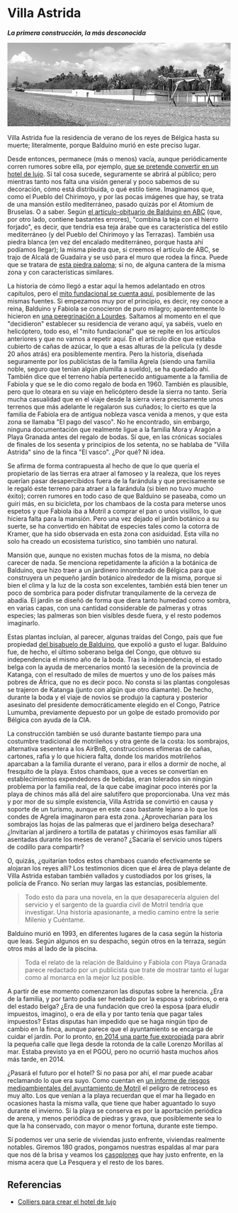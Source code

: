# Villa Astrida
__*La primera construcción, la más desconocida*__

![Villa Astrida desde la playa](img/villa-astrida.jpg)

Villa Astrida fue la residencia de verano de los reyes de Bélgica
hasta su muerte; literalmente, porque Balduino murió en este preciso lugar.

Desde entonces, permanece (más o menos) vacía, aunque periódicamente
corren rumores sobre ella, por ejemplo, [que se pretende convertir en
un hotel de
lujo](https://www.lalibre.be/belgique/la-villa-astrida-va-devenir-un-hotel-de-luxe-a-motril-58c054a3cd708ea6c111a611). Si
tal cosa sucede, seguramente se abrirá al público; pero mientras tanto
nos falta una visión general y poco sabemos de su decoración, cómo
está distribuida, o qué estilo tiene. Imaginamos que, como el Pueblo
del Chirimoyo, y por las pocas imágenes que hay, se trata de una
mansión estilo mediterráneo, pasado quizás por el Atomium de
Bruselas. O a saber. Según [el artículo-obituario de Balduino en
ABC](http://hemeroteca.abc.es/cgi-bin/pagina.pdf?fn=exec;command=download_stamp;id=0001893462;nombre_pdf=ABC-07.08.1993-pagina%20029;path=H:%5Ccran%5Cdata%5Cprensa_pages%5CMadrid%5CABC%5C1993%5C199308%5C19930807%5C93G07-029.xml)
(que, por otro lado, contiene bastantes errores), "combina la teja con
el hierro forjado", es decir, que tendría esa teja árabe que es
característica del estilo mediterráneo (y del Pueblo del Chirimoyo y
las Terrazas). También usa piedra blanca (en vez del encalado
mediterráneo, porque hasta ahí podíamos llegar); la misma piedra que,
si creemos el artículo de ABC, se trajo de Alcalá de Guadaira y se usó
para el muro que rodea la finca. Puede que se tratara de [esta piedra
paloma](https://www.piedrapaloma.com/es/); si no, de alguna cantera de
la misma zona y con características similares.

La historia de cómo llegó a estar aquí la hemos adelantado en otros
capítulos, pero el [mito fundacional se cuenta
aquí](https://www.theseasidegazette.com/2013/06/18803/villa-astrida/),
posiblemente de las mismas fuentes. Si empezamos muy por el principio,
es decir, rey conoce a reina, Balduino y Fabiola se conocieron de puro
milagro; aparentemente lo hicieron en [una peregrinación a
Lourdes](http://www.scj.es/documentos/02.%20Boletines%20y%20Revistas/A.%20El%20Reino/EL%20Reino%202008/02.2008%20EL%20REINO%20FEBRERO.pdf).
Saltamos al momento en el que "decidieron" establecer su residencia de
verano aquí, ya sabéis, vuelo en helicóptero, todo eso, el "mito
fundacional" que se repite en los artículos anteriores y que no vamos
a repetir aquí. En el artículo dice que estaba cubierto de cañas de
azúcar, lo que a esas alturas de la película (y desde 20 años atrás)
era posiblemente mentira. Pero la historia, diseñada seguramente por
los publicistas de la familia Agrela (siendo una familia noble, seguro
que tenían algún plumilla a sueldo), se ha quedado ahí. También dice
que el terreno había pertenecido antiguamente a la familia de Fabiola
y que se le dio como regalo de boda en 1960. También es plausible,
pero que lo oteara en su viaje en helicóptero desde la sierra no
tanto. Sería mucha casualidad que en el viaje desde la sierra viera
precisamente unos terrenos que más adelante le regalaron sus cuñados;
lo cierto es que la familia de Fabiola era de antigua nobleza vasca
venida a menos, y que esta zona se llamaba "El pago del vasco". No he
encontrado, sin embargo, ninguna documentación que realmente ligue a
la familia Mora y Aragón a Playa Granada antes del regalo de bodas. Sí
que, en las crónicas sociales de finales de los sesenta y principios
de los setenta, no se hablaba de "Villa Astrida" sino de la finca "El
vasco". ¿Por qué? Ni idea.

Se afirma de forma contrapuesta al hecho de que lo que quería el
propietario de las tierras era atraer al famoseo y la realeza, que los reyes querían pasar
desapercibidos fuera de la farándula y que precisamente se le regaló
este terreno para atraer a la farándula (si bien no tuvo mucho éxito);
corren rumores en todo caso de que Balduino se paseaba, como un guiri
más, en su bicicleta, por los chambaos de la costa para meterse unos
espetos y que Fabiola iba a Motril a comprar el pan o unos visillos,
lo que hiciera falta para la mansión. Pero una vez dejado el jardín
botánico a su suerte, se ha convertido en hábitat de especies tales
como la cotorra de Kramer, que ha sido observada en esta zona con
asiduidad. Esta villa no solo ha creado un ecosistema turístico, sino
también uno natural.

Mansión que, aunque no existen muchas fotos de la misma, no debía
carecer de nada. Se menciona repetidamente la afición a la botánica de
Balduino, que hizo traer a un jardinero innombrado de Bélgica para que
construyera un pequeño jardín botánico alrededor de la misma, porque
si bien el clima y la luz de la costa son excelentes, también está
bien tener un poco de sombrica para poder disfrutar tranquilamente de
la cerveza de abadía. El jardín se diseñó de forma que diera tanto
humedad como sombra, en varias capas, con una cantidad considerable de
palmeras y otras especies; las palmeras son bien visibles desde fuera,
y el resto podemos imaginarlo.

Estas plantas incluían, al parecer, algunas traídas del Congo, país
que fue propiedad [del bisabuelo de Balduino](https://es.wikipedia.org/wiki/Leopoldo_II_de_B%C3%A9lgica),
que expolió a gusto el lugar. Balduino fue, de hecho, el último
soberano belga del Congo, que obtuvo su independencia el mismo año de
la boda. Tras la independencia, el estado belga con la ayuda de
mercenarios montó la secesión de la provincia de Katanga, con el
resultado de miles de muertos y uno de los países más pobres de
África, que no es decir poco. No consta si las plantas congolesas se
trajeron de Katanga (junto con algún que otro diamante). De hecho,
durante la boda y el viaje de novios se produjo la captura y posterior
asesinato del presidente democráticamente elegido en el Congo, Patrice
Lumumba, previamente depuesto por un golpe de estado promovido por
Bélgica con ayuda de la CIA.

La construcción también se usó durante bastante tiempo para una
costumbre tradicional de motrileños y otra gente de la costa: los
sombrajos, alternativa sesentera a los AirBnB, construcciones efímeras
de cañas, cartones, rafia y lo que hiciera falta, donde los maridos
motrileños aparcaban a la familia durante el verano, para ir ellos a
dormir de noche, al fresquito de la playa. Estos chambaos, que a veces
se convertían en establecimientos expendedores de bebidas, eran
tolerados sin ningún problema por la familia real, de la que cabe
imaginar poco interés por la playa de chinos más allá del aire
salutífero que proporcionaba. Una vez más y por mor de su simple
existencia, Villa Astrida se convirtió en causa y soporte de un
turismo, aunque en este caso bastante lejano a lo que los condes de
Agrela imaginaron para esta zona. ¿Aprovecharían para los sombrajos
las hojas de las palmeras que el jardinero belga desechara?
¿Invitarían al jardinero a tortilla de patatas y chirimoyos esas
familiar allí asentadas durante los meses de verano? ¿Sacaría el
servicio unos túpers de codillo para compartir?

O, quizás, ¿quitarían todos estos chambaos cuando efectivamente se
alojaran los reyes allí? Los testimonios dicen que el área de playa
delante de Villa Astrida estaban también vallados y custodiados por
los grises, la policía de Franco. No serían muy largas las estancias,
posiblemente. 

> Todo esto da para una novela, en la que desaparecería alguien del servicio y el sargento de la guardia civil de Motril tendría que investigar. Una historia apasionante, a medio camino entre la serie Milenio y Cuéntame.

Balduino murió en 1993, en diferentes lugares de la casa según la
historia que leas. Según algunos en su despacho, según otros en la
terraza, según otros más al lado de la piscina. 

> Toda el relato de la relación de Balduino y Fabiola con Playa
> Granada parece redactado por un publicista que trate de mostrar
> tanto el lugar como al monarca en la mejor luz posible.

A partir de ese
momento comenzaron las disputas sobre la herencia. ¿Era de la familia,
y por tanto podía ser heredado por la esposa y sobrinos, o era del
estado belga? ¿Era de una fundación que creó la esposa (para eludir
impuestos, imagino), o era de ella y por tanto tenía que pagar tales
impuestos? Estas disputas han impedido que se haga ningún tipo de
cambio en la finca, aunque parece que el ayuntamiento se encarga de
cuidar el jardín. Por lo pronto, 
[en 2014 una parte fue expropiada](https://www.granadadigital.es/playa-granada-se-acerca-al-mar-con-la-apertura-de-una-calle-junto-a-villa-astrida/)
para abrir la pequeña calle que llega desde la rotonda de la calle
Lorenzo Morillas al mar. Estaba previsto ya en el PGOU, pero no
ocurrió hasta muchos años más tarde, en 2014.

¿Pasará el futuro por el hotel? Si no pasa por ahí, el mar puede
acabar reclamando lo que era suyo. Como cuentan en 
[un informe de riesgos medioambientales del ayuntamiento de Motril](http://www.motril.es/fileadmin/areas/medioambiente/agenda21/anexo3riesgos.pdf)
el peligro de retroceso es muy alto. Los que venían a la playa
recuerdan que el mar ha llegado en ocasiones hasta la misma valla, que
tiene que haber aguantado lo suyo durante el invierno. Si la playa se
conserva es por la aportación periódica de arena, y menos periódica de
piedras y grava, que posiblemente sea lo que la ha conservado, con
mayor o menor fortuna, durante este tiempo.

Sí podemos ver una serie de viviendas justo enfrente, viviendas
realmente notables. Giremos 180 grados, pongamos nuestras espaldas al
mar para que nos dé la brisa y veamos los [casoplones](viviendas-varias.md) que hay justo
enfrente, en la misma acera que La Pesquera y el resto de los bares.


## Referencias

* [Colliers para crear el hotel de lujo](https://es.slideshare.net/thierrydebels/colliers-mag-spaanse-villa-van-boudewijn-verkopen)


